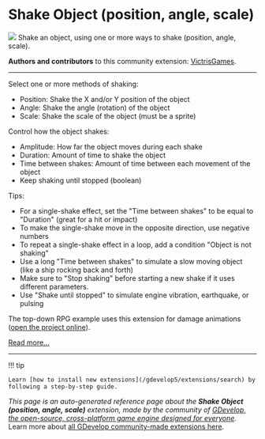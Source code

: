 # Shake Object (position, angle, scale)

<img src="https://resources.gdevelop-app.com/assets/Icons/arrow-all.svg" class="extension-icon"></img>
Shake an object, using one or more ways to shake (position, angle, scale).

**Authors and contributors** to this community extension: [VictrisGames](https://gd.games/VictrisGames).

---

Select one or more methods of shaking:

- Position: Shake the X and/or Y position of the object 
- Angle: Shake the angle (rotation) of the object 
- Scale: Shake the scale of the object (must be a sprite)

Control how the object shakes:

- Amplitude: How far the object moves during each shake
- Duration: Amount of time to shake the object
- Time between shakes: Amount of time between each movement of the object
- Keep shaking until stopped (boolean)

Tips:

- For a single-shake effect, set the "Time between shakes" to be equal to "Duration"  (great for a hit or impact)
- To make the single-shake move in the opposite direction, use negative numbers 
- To repeat a single-shake effect in a loop, add a condition "Object is not shaking" 
- Use a long "Time between shakes" to simulate a slow moving object (like a ship rocking back and forth)
- Make sure to "Stop shaking" before starting a new shake if it uses different parameters. 
- Use "Shake until stopped" to simulate engine vibration, earthquake, or pulsing

The top-down RPG example uses this extension for damage animations ([open the project online](https://editor.gdevelop.io/?project=example://top-down-rpg)).

[Read more...](https://victrisgames.itch.io/gdevelop-camera-shake-example)

---

!!! tip

    Learn [how to install new extensions](/gdevelop5/extensions/search) by following a step-by-step guide.

*This page is an auto-generated reference page about the **Shake Object (position, angle, scale)** extension, made by the community of [GDevelop, the open-source, cross-platform game engine designed for everyone](https://gdevelop.io/).* Learn more about [all GDevelop community-made extensions here](/gdevelop5/extensions).